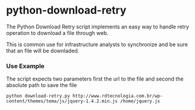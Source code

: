 # python-download-retry

The Python Download Retry script implements an easy way to handle retry operation to download a file through web.

This is common use for infrastructure analysts to synchronize and be sure that an file will be downladed.

### Use Example
The script expects two parameters first the url to the file and second the absolute path to save the file
```
python download-retry.py http://www.rdtecnologia.com.br/wp-content/themes/tema/js/jquery-1.4.2.min.js /home/jquery.js
```
